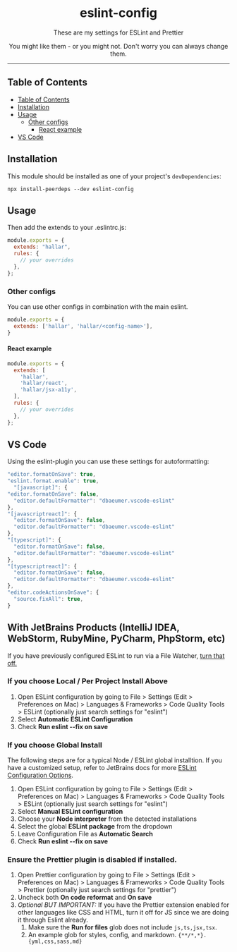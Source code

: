 <div align="center">
<h1>eslint-config</h1>

<p>These are my settings for ESLint and Prettier</p>
<p>You might like them - or you might not. Don't worry you can always change them.</p>
</div>

---

## Table of Contents

<!-- START doctoc generated TOC please keep comment here to allow auto update -->
<!-- DON'T EDIT THIS SECTION, INSTEAD RE-RUN doctoc TO UPDATE -->

- [Table of Contents](#table-of-contents)
- [Installation](#installation)
- [Usage](#usage)
  - [Other configs](#other-configs)
    - [React example](#react-example)
- [VS Code](#vs-code)

<!-- END doctoc generated TOC please keep comment here to allow auto update -->

## Installation

This module should be installed as one of your project's `devDependencies`:

```
npx install-peerdeps --dev eslint-config
```

## Usage

Then add the extends to your .eslintrc.js:

```js
module.exports = {
  extends: "hallar",
  rules: {
    // your overrides
  },
};
```

### Other configs

You can use other configs in combination with the main eslint.

```js
module.exports = {
  extends: ['hallar', 'hallar/<config-name>'],
}
```

#### React example

```js
module.exports = {
  extends: [
    'hallar',
    'hallar/react',
    'hallar/jsx-a11y',
  ],
  rules: {
    // your overrides
  },
};
```


## VS Code

Using the eslint-plugin you can use these settings for autoformatting:

```js
"editor.formatOnSave": true,
"eslint.format.enable": true,
  "[javascript]": {
"editor.formatOnSave": false,
  "editor.defaultFormatter": "dbaeumer.vscode-eslint"
},
"[javascriptreact]": {
  "editor.formatOnSave": false,
  "editor.defaultFormatter": "dbaeumer.vscode-eslint"
},
"[typescript]": {
  "editor.formatOnSave": false,
  "editor.defaultFormatter": "dbaeumer.vscode-eslint"
},
"[typescriptreact]": {
  "editor.formatOnSave": false,
  "editor.defaultFormatter": "dbaeumer.vscode-eslint"
},
"editor.codeActionsOnSave": {
  "source.fixAll": true,
}
```

## With JetBrains Products (IntelliJ IDEA, WebStorm, RubyMine, PyCharm, PhpStorm, etc)

If you have previously configured ESLint to run via a File Watcher, [turn that off.](https://www.jetbrains.com/help/idea/using-file-watchers.html#enableFileWatcher)

### If you choose Local / Per Project Install Above
1. Open ESLint configuration by going to File > Settings (Edit > Preferences on Mac) > Languages & Frameworks > Code Quality Tools > ESLint (optionally just search settings for "eslint")
1. Select **Automatic ESLint Configuration**
1. Check **Run eslint --fix on save**

### If you choose Global Install

The following steps are for a typical Node / ESLint global installtion.  If you have a customized setup, refer to JetBrains docs for more [ESLint Configuration Options](https://www.jetbrains.com/help/webstorm/eslint.html#ws_js_eslint_manual_configuration).

1. Open ESLint configuration by going to File > Settings (Edit > Preferences on Mac) > Languages & Frameworks > Code Quality Tools > ESLint (optionally just search settings for "eslint")
1. Select **Manual ESLint configuration**
1. Choose your **Node interpreter** from the detected installations
1. Select the global **ESLint package** from the dropdown
1. Leave Configuration File as **Automatic Search**
1. Check **Run eslint --fix on save**

### Ensure the Prettier plugin is disabled if installed.

1. Open Prettier configuration by going to File > Settings (Edit > Preferences on Mac) > Languages & Frameworks > Code Quality Tools > Prettier (optionally just search settings for "prettier")
1. Uncheck both **On code reformat** and **On save**
1. *Optional BUT IMPORTANT:* If you have the Prettier extension enabled for other languages like CSS and HTML, turn it off for JS since we are doing it through Eslint already.
    1. Make sure the **Run for files** glob does not include `js,ts,jsx,tsx`.
    2. An example glob for styles, config, and markdown. `{**/*,*}.{yml,css,sass,md}`
